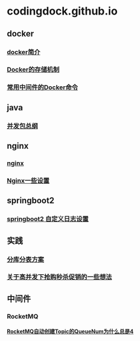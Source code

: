 # codingdock.github.io

## docker

### [docker简介](notes/docker/Docker笔记.md)

### [Docker的存储机制](notes/docker/Docker的存储机制.md)

### [常用中间件的Docker命令](notes/docker/常用中间件的Docker命令.md)

## java 

### [并发包总纲](notes/java/concurrency/并发包总纲.md)





## nginx

### [nginx](notes/nginx/nginx.md)

### [Nginx一些设置](notes/nginx/Nginx一些设置.md)





## springboot2

###  [springboot2 自定义日志设置](notes/spring/springboot2自定义日志设置.md)





## 实践

### [分库分表方案](notes/实践/分库分表方案.md)

### [关于高并发下抢购秒杀促销的一些想法](notes/实践/关于高并发下抢购秒杀促销的一些想法.md)





## 中间件

### RocketMQ

#### [RocketMQ自动创建Topic的QueueNum为什么总是4](notes/中间件/RocketMQ/RocketMQ自动创建Topic的QueueNum为什么总是4.md)

